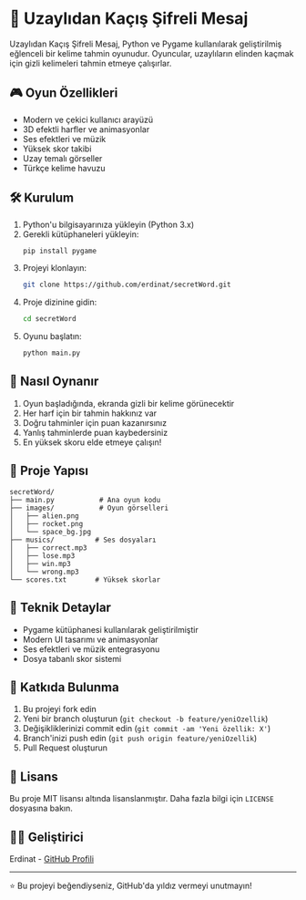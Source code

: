 # 🚀 Uzaylıdan Kaçış Şifreli Mesaj

Uzaylıdan Kaçış Şifreli Mesaj, Python ve Pygame kullanılarak geliştirilmiş eğlenceli bir kelime tahmin oyunudur. Oyuncular, uzaylıların elinden kaçmak için gizli kelimeleri tahmin etmeye çalışırlar.

## 🎮 Oyun Özellikleri

- Modern ve çekici kullanıcı arayüzü
- 3D efektli harfler ve animasyonlar
- Ses efektleri ve müzik
- Yüksek skor takibi
- Uzay temalı görseller
- Türkçe kelime havuzu

## 🛠️ Kurulum

1. Python'u bilgisayarınıza yükleyin (Python 3.x)
2. Gerekli kütüphaneleri yükleyin:
   ```bash
   pip install pygame
   ```
3. Projeyi klonlayın:
   ```bash
   git clone https://github.com/erdinat/secretWord.git
   ```
4. Proje dizinine gidin:
   ```bash
   cd secretWord
   ```
5. Oyunu başlatın:
   ```bash
   python main.py
   ```

## 🎯 Nasıl Oynanır

1. Oyun başladığında, ekranda gizli bir kelime görünecektir
2. Her harf için bir tahmin hakkınız var
3. Doğru tahminler için puan kazanırsınız
4. Yanlış tahminlerde puan kaybedersiniz
5. En yüksek skoru elde etmeye çalışın!

## 📁 Proje Yapısı

```
secretWord/
├── main.py           # Ana oyun kodu
├── images/           # Oyun görselleri
│   ├── alien.png
│   ├── rocket.png
│   └── space_bg.jpg
├── musics/          # Ses dosyaları
│   ├── correct.mp3
│   ├── lose.mp3
│   ├── win.mp3
│   └── wrong.mp3
└── scores.txt       # Yüksek skorlar
```

## 🎨 Teknik Detaylar

- Pygame kütüphanesi kullanılarak geliştirilmiştir
- Modern UI tasarımı ve animasyonlar
- Ses efektleri ve müzik entegrasyonu
- Dosya tabanlı skor sistemi

## 🤝 Katkıda Bulunma

1. Bu projeyi fork edin
2. Yeni bir branch oluşturun (`git checkout -b feature/yeniOzellik`)
3. Değişikliklerinizi commit edin (`git commit -am 'Yeni özellik: X'`)
4. Branch'inizi push edin (`git push origin feature/yeniOzellik`)
5. Pull Request oluşturun

## 📝 Lisans

Bu proje MIT lisansı altında lisanslanmıştır. Daha fazla bilgi için `LICENSE` dosyasına bakın.

## 👨‍💻 Geliştirici

Erdinat - [GitHub Profili](https://github.com/erdinat)

---

⭐️ Bu projeyi beğendiyseniz, GitHub'da yıldız vermeyi unutmayın!